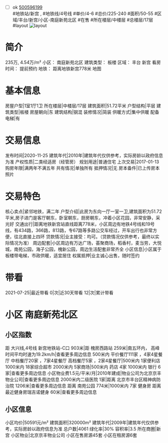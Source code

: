 - [ ] ok [500596199](https://bj.5i5j.com/ershoufang/500596199.html)  
 #地铁站/新宫 ,  #地铁线/4号线
#单价/4-6 #总价/225-240 #面积/50-55   #区域/丰台/新宫/小区-南庭新苑北区 #在售 #所在楼层/中楼层 #总楼层/17层 #layout 
![layout](http://image2.5i5j.com//group1/M00/EB/63/CgqJMV7BM86ADiQKAAPpvNg6BIo263.jpg_P5.jpg) 
# 简介 
 235万,  4.54万/m² 
小区： 南庭新苑北区
建筑类型： 板楼
区域： 丰台 新宫
看房时间： 提前预约
地铁： 距离地铁新宫778米 地图
# 基本信息 
 房屋户型|1室1厅1卫
所在楼层|中楼层/17层
建筑面积|51.72平米
户型结构|平层
建筑类型|板楼
房屋朝向|东
建筑结构|钢混
装修情况|简装
供暖方式|集中供暖
配备电梯|有
# 交易信息 
 发布时间|2020-11-25
建筑年代|2010年|建筑年代仅供参考，实际房龄以政府信息为准
产权性质|二类经适房（经管房）
规划用途|普通住宅
上次交易|2017-01-13
购房年限|满两年不满五年
共有情况|单独所有
抵押情况|无
房本备件|已上传房本照片
# 交易特色 
 核心卖点|紧邻地铁，满二年
户型介绍|此房为东向一厅一室一卫,建筑面积为51.72平米,房子进门是客厅朝东，卧室朝东，厨房朝东，冲着小区花园，非常安静，采光好
交通出行|距离地铁新宫站直线距离778米，小区周边有地铁4号线和19号线，有434路，366路，813路，专67路等多路公交车经过，开车出行也非常方便，往北直接上四环
贷款情况|业主接受：均可。（贷款情况仅供参考，最终以实际情况为准）
周边配套|小区周边有万达广场，荟聚商场，稻香村，麦当劳，大悦城，南苑公园，海子公园，槐新公园，周边生活配套非常齐全
小区信息|小区属于板楼带电梯，市政供暖，适宜居住
权属抵押|业主诚心出售，随时签约
# 带看 
 2021-07-25|最近带看	 0|次|近30天带看	 12|次|累计带看
# 小区 南庭新苑北区
## 小区指数 
 距 大兴线,4号线 新宫地铁站-C口 903米|距 槐房西路站 259米|南五环内， 高峰时间平均时速为19.2km/h|查看更多周边信息
500米内 平价餐厅111家 ，4家4星餐厅
中档餐厅20家 ，7家4星餐厅
高档餐厅5家 ，2家4星餐厅|500米内 1家便利店
1000米内 18家综合超市
2000米内 5家商场|500米内 药店 4家
1000米内 银行 6家|查看更多周边信息
小区物业费1.5元/平米/月|2010年建成|物业公司为北京京丰物业公司|查看更多周边信息
2000米内二级医院 1家|距离 北京市丰台区精神病防治院  1206米|查看更多周边信息
距离 南苑公园 774米|1000米内 7家 健身房
距离最近健身房瑞吉诺健身 60米|查看更多周边信息
## 小区信息 
 小区均价|50591元/m²
建筑面积|320000m²
建筑年代|2009年|建筑年代仅供参考，实际房龄以政府信息为准
总户数|4061
绿化率|30%
容积率|3.5
所在商圈|新宫
小区物业|北京京丰物业公司
小区在售房源45套
小区在租房源6套
